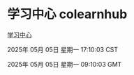 # 学习中心 colearnhub
[学习中心](http://219.139.198.41:56308/colearnhub/)

2025年 05月 05日 星期一 17:10:03 CST

2025年 05月 05日 星期一 09:10:03 GMT
